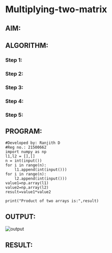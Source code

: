 # Multiplying-two-matrix

## AIM:

## ALGORITHM:

### Step 1:
### Step 2:
### Step 3:
### Step 4:
### Step 5:

## PROGRAM: 
~~~
#Developed by: Ranjith D
#Reg no.: 21500662
import numpy as np
l1,l2 = [],[]
n = int(input())
for i in range(n):
    l1.append(int(input()))
for i in range(n):
    l2.append(int(input()))
value1=np.array(l1)
value2=np.array(l2)
result=value1*value2

print("Product of two arrays is:",result)
~~~

## OUTPUT:
![output]()

## RESULT:


